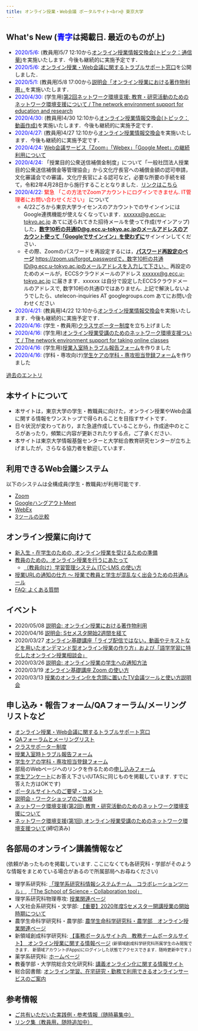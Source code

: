 ```yaml
---
title: オンライン授業・Web会議 ポータルサイト<br>@ 東京大学
---
```


What's New (<span style="color:blue;">青字</span>は掲載日. 最近のものが上)
---------------------------
* <span style="color:blue;">2020/5/6:</span> (教員用)5/7 12:10から[オンライン授業情報交換会(トピック：通信量)](events/2020-luncheon/)を実施いたします．今後も継続的に実施予定です．
* <span style="color:blue;">2020/5/6:</span> [オンライン授業・Web会議に関するトラブルサポート窓口](supports)を公開しました．
* <span style="color:blue;">2020/5/1:</span> (教員用)5/8 17:00から[説明会「オンライン授業における著作物利用」](events/2020-05-08/)を実施いたします．
* <span style="color:blue;">2020/4/30:</span> (学生用)<a href="mobile/mobile2">第2回ネットワーク環境支援: 教育・研究活動のためのネットワーク環境支援について / The network environment support for education and research</a>
* <span style="color:blue;">2020/4/30:</span> (教員用)4/30 12:10から[オンライン授業情報交換会(トピック：動画作成)](events/2020-luncheon/)を実施いたします．今後も継続的に実施予定です．
* <span style="color:blue;">2020/4/27:</span> (教員用)4/27 12:10から[オンライン授業情報交換会](events/2020-luncheon/)を実施いたします．今後も継続的に実施予定です．
* <span style="color:blue;">2020/4/24:</span> <a href="notice/webmeetingtools">Web会議サービス「Zoom」「Webex」「Google Meet」の継続利用について</a>
* <span style="color:blue;">2020/4/24:</span> 「授業目的公衆送信補償金制度」について「一般社団法人授業目的公衆送信補償金等管理協会」から文化庁長官への補償金額の認可申請，文化審議会での審議，文化庁長官による認可など，必要な所要の手続を経て，令和2年4月28日から施行することとなりました．[リンクはこちら](https://www.bunka.go.jp/seisaku/chosakuken/92169601.html)
* <span style="color:blue;">2020/4/22:</span> <font color="red">緊急 「この方法でZoomアカウントにログインできません. IT管理者にお問い合わせください」</font> について
  * 4/22ごろから東京大学ライセンスのアカウントでのサインインにはGoogle連携機能が使えなくなっています．xxxxxx@g.ecc.u-tokyo.ac.jp あてに送られてきた招待メールを使って作成(サインアップ)した，<u><b>数字10桁の共通ID@g.ecc.u-tokyo.ac.jpのメールアドレスのアカウント使って「Googleでサインイン」を使わずに</b></u>サインインしてください．
  * その際、Zoomのパスワードを再設定するには，<u><b>パスワード再設定のページ</b></u> https://zoom.us/forgot_passwordで，数字10桁の共通ID@g.ecc.u-tokyo.ac.jpのメールアドレスを入力して下さい．
再設定のためのメールが，ECCSクラウドメールのアドレス xxxxxx@g.ecc.u-tokyo.ac.jp に届きます．xxxxxx は自分で設定したECCSクラウドメールのアドレスで, 数字10桁の共通IDではありません. 上記で解決しないようでしたら、utelecon-inquiries AT googlegroups.com あてにお問い合わせください
* <span style="color:blue;">2020/4/21:</span> (教員用)4/22 12:10から[オンライン授業情報交換会](events/2020-luncheon/)を実施いたします．今後も継続的に実施予定です．
* <span style="color:blue;">2020/4/16:</span> (学生・教員用)<a href="supporters/class">クラスサポーター制度</a>を立ち上げました
* <span style="color:blue;">2020/4/16:</span> (学生用)<a href="mobile/">オンライン授業受講のためのネットワーク環境支援ついて / The network environment support for taking online classes</a>
* <span style="color:blue;">2020/4/16:</span> (学生用)<a href="forms/et">授業入室時トラブル報告フォーム</a>を作りました
* <span style="color:blue;">2020/4/16:</span> (学科・専攻向け)<a href="forms/takecarestudents">学生ケアの学科・専攻担当登録フォーム</a>を作りました

[過去のエントリ](whats_not_new)

本サイトについて
---------------------------

<!-- * Many apologies for the site primarily in Japanese (yet).  Working around the clock to put everything barely in good shape ...
* We will work on translations, but meanwhile, please use the "English (Google Translation)" link to machine-translate the page.
-->

* 本サイトは，東京大学の学生・教職員に向けた，オンライン授業やWeb会議に関する情報をワンストップで得られることを目指すサイトです．  
* 日々状況が変わっており，また急遽作成していることから，作成途中のところがあったり，頻繁に内容が更新されたりする点，ご了承ください．
* 本サイトは東京大学情報基盤センターと大学総合教育研究センターが立ち上げましたが，さらなる協力者を歓迎しています．

利用できるWeb会議システム
---------------------------

以下のシステムは全構成員(学生・教職員)が利用可能です.  

* <a href="zoom/">Zoom</a>
* <a href="google_hangouts_meet/">GoogleハングアウトMeet</a>
* <a href="webex/">WebEx</a>
* <a href="compare">3ツールの比較</a>

オンライン授業に向けて
---------------------------

* [新入生・在学生のための, オンライン授業を受けるための準備](oc)
* [教員のための，オンライン授業を行うにあたって](faculty_members)
  * [（教員向け）学習管理システム ITC-LMS の使い方](lms_lecturers)
* [授業URLの通知の仕方 〜 授業で教員と学生が混乱なく出会うための共通ルール](faculty_members/let_students_know_your_url)
* [FAQ: よくある質問](faq)


イベント
---------------------------

* 2020/05/08 [説明会: オンライン授業における著作物利用](events/2020-05-08/)
* 2020/04/16 [説明会: Sセメスタ開始2週間を経て](events/2020-04-16/)
* 2020/03/27 [オンライン基礎講座「ライブ配信ではない，動画やテキストなどを用いたオンデマンド型オンライン授業の作り方」および「語学学習に特化したオンライン授業相談会」](events/2020-03-27/)  
* 2020/03/26 [説明会: オンライン授業の学生への通知方法](events/2020-03-26/)  
* 2020/03/19 [オンライン基礎講座 Zoom の使い方](events/2020-03-19/)  
* 2020/03/13 [授業のオンライン化を念頭に置いたTV会議ツールと使い方説明会](events/2020-03-13/)


申し込み・報告フォーム/QAフォーラム/メーリングリストなど
---------------------------

* [オンライン授業・Web会議に関するトラブルサポート窓口](supports)
* [QAフォーラムとメーリングリスト](forums/)
* <a href="supporters/class">クラスサポーター制度</a>
* <a href="forms/et">授業入室時トラブル報告フォーム</a>
* <a href="forms/takecarestudents">学生ケアの学科・専攻担当登録フォーム</a>
* 部局のWebページへのリンクを作るための<a href="https://tinyurl.com/vjfuxs3" target="_blank">申し込みフォーム</a>
* <a href="questionnaire/">学生アンケート</a>にお答え下さい(UTASに同じものを掲載しています. すでに答えた方はOKです)
* <a href="https://forms.gle/hsyvqzsYpCCvEQRo9" target="_blank">ポータルサイトへのご要望・コメント</a>  
* <a href="https://forms.gle/RYv5oFBn8cvYrgBF7" target="_blank">説明会・ワークショップのご依頼</a>
* <a href="mobile/mobile2">ネットワーク環境支援(第2回) 教育・研究活動のためのネットワーク環境支援について</a>
* <a href="mobile/">ネットワーク環境支援(第1回) オンライン授業受講のためのネットワーク環境支援ついて</a>(締切済み)


各部局のオンライン講義情報など
---------------------------

(依頼があったものを掲載しています. ここになくても各研究科・学部がそのような情報をまとめている場合があるので所属部局へお尋ねください)

* 理学系研究科: <a href="http://jimubu.adm.s.u-tokyo.ac.jp/public/index.php/%E3%82%B3%E3%83%A9%E3%83%9C%E3%83%AC%E3%83%BC%E3%82%B7%E3%83%A7%E3%83%B3%E3%83%84%E3%83%BC%E3%83%AB" target="_blank">「理学系研究科情報システムチーム　コラボレーションツール」</a>, <a href="http://jimubu.adm.s.u-tokyo.ac.jp/public/index.php/Collaboration_tool" target="_blank">「The School of Science - Collaboration tool」</a>
* 理学系研究科物理専攻: <a href="https://www.phys.s.u-tokyo.ac.jp/g_info/22290/" target="_blank">授業関連ページ</a>
* 人文社会系研究科・文学部: <a href="http://www.l.u-tokyo.ac.jp/news/notice/9966.html" target="_blank">【重要】2020年度Sセメスター開講授業の開始時期について</a>
* 農学生命科学研究科・農学部: <a href="https://www.a.u-tokyo.ac.jp/online_lectures/" target="_blank">農学生命科学研究科・農学部　オンライン授業関連ページ</a>
* 新領域創成科学研究科: <a href="https://sites.google.com/a/adm.k.u-tokyo.ac.jp/gsfs-portal/home/kyomu/kyomu/classes/onlineclasses" target="_blank">【事務ポータルサイト内　教務チームポータルサイト】　オンライン授業に関する情報ページ</a> <span style="font-size: 80%">(新領域創成科学研究科所属学生のみ閲覧できます． 新領域アカウント(FApps)にログインした状態でアクセスできます．随時更新中です．) </span>
* 薬学系研究科: <a href="http://www.f.u-tokyo.ac.jp/" target="_blank">ホームページ</a>
* 教養学部・大学院総合文化研究科: <a href="https://komabataskforce.wixsite.com/forstudents/" target="_blank">講義オンライン化に関する情報サイト</a>
* 総合図書館: <a href="https://www.lib.u-tokyo.ac.jp/ja/library/contents/studyathome" target="_blank">オンライン学習、在宅研究・勤務で利用できるオンラインサービスのご案内</a>


参考情報
---------------------------

* [ご共有いただいた実践例・参考情報（随時募集中）](faculty_members#shared_materials)
* [リンク集（教員用，随時追加中）](faculty_members#links)
